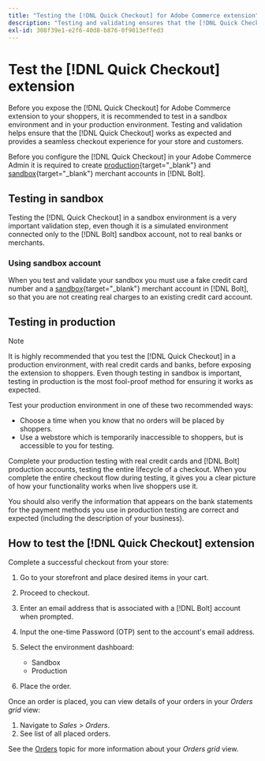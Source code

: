 ```yaml
---
title: "Testing the [!DNL Quick Checkout] for Adobe Commerce extension"
description: "Testing and validating ensures that the [!DNL Quick Checkout] extension works as expected."
exl-id: 308f39e1-e2f6-40d8-b876-0f9013effed3
---
```


# Test the [!DNL Quick Checkout] extension

Before you expose the [!DNL Quick Checkout] for Adobe Commerce extension to your shoppers, it is recommended to test in a sandbox environment and in your production environment. Testing and validation helps ensure that the [!DNL Quick Checkout] works as expected and provides a seamless checkout experience for your store and customers.

Before you configure the [!DNL Quick Checkout] in your Adobe Commerce Admin it is required to create  [production](https://merchant.bolt.com/register){target="_blank"} and [sandbox](https://merchant-sandbox.bolt.com/register){target="_blank"} merchant accounts in [!DNL Bolt].

## Testing in sandbox

Testing the [!DNL Quick Checkout] in a sandbox environment is a very important validation step, even though it is a simulated environment connected only to the [!DNL Bolt] sandbox account, not to real banks or merchants.

### Using sandbox account

When you test and validate your sandbox you must use a fake credit card number and a [sandbox](https://merchant-sandbox.bolt.com/register){target="_blank"} merchant account in [!DNL Bolt], so that you are not creating real charges to an existing credit card account.

## Testing in production

>[!NOTE]
>
> It is highly recommended that you test the [!DNL Quick Checkout] in a production environment, with real credit cards and banks, before exposing the extension to shoppers. Even though testing in sandbox is important, testing in production is the most fool-proof method for ensuring it works as expected.

Test your production environment in one of these two recommended ways:

- Choose a time when you know that no orders will be placed by shoppers.
- Use a webstore which is temporarily inaccessible to shoppers, but is accessible to you for testing.

Complete your production testing with real credit cards and [!DNL Bolt] production accounts, testing the entire lifecycle of a checkout. When you complete the entire checkout flow during testing, it gives you a clear picture of how your functionality works when live shoppers use it.

You should also verify the information that appears on the bank statements for the payment methods you use in production testing are correct and expected (including the description of your business).

## How to test the [!DNL Quick Checkout] extension

Complete a successful checkout from your store:

1. Go to your storefront and place desired items in your cart.
1. Proceed to checkout.
1. Enter an email address that is associated with a [!DNL Bolt] account when prompted.
1. Input the one-time Password (OTP) sent to the account's email address.
1. Select the environment dashboard:

   - Sandbox
   - Production

1. Place the order.

Once an order is placed, you can view details of your orders in your _Orders grid_ view:

1. Navigate to _Sales_ > _Orders_.
1. See list of all placed orders.

See the [Orders](https://docs.magento.com/user-guide/sales/orders.html) topic for more information about your _Orders grid_ view.
